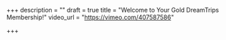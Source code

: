 +++
description = ""
draft = true
title = "Welcome to Your Gold DreamTrips Membership!"
video_url = "https://vimeo.com/407587586"

+++
